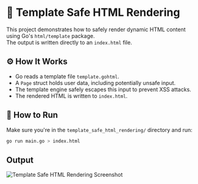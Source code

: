 # 🧩 Template Safe HTML Rendering

This project demonstrates how to safely render dynamic HTML content using Go's `html/template` package.  
The output is written directly to an `index.html` file.

## ⚙️ How It Works

- Go reads a template file `template.gohtml`.
- A `Page` struct holds user data, including potentially unsafe input.
- The template engine safely escapes this input to prevent XSS attacks.
- The rendered HTML is written to `index.html`.

## 🚀 How to Run

Make sure you're in the `template_safe_html_rendering/` directory and run:

```bash
go run main.go > index.html
```

## Output

![Template Safe HTML Rendering Screenshot](https://github.com/user-attachments/assets/98271de5-c6b6-419d-a176-51ad65510119)
